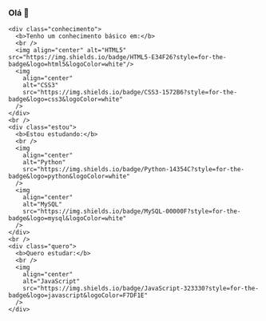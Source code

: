 ### Olá 👋

    <div class="conhecimento">
      <b>Tenho um conhecimento básico em:</b>
      <br />
      <img align="center" alt="HTML5" src="https://img.shields.io/badge/HTML5-E34F26?style=for-the-badge&logo=html5&logoColor=white"/>
      <img
        align="center"
        alt="CSS3"
        src="https://img.shields.io/badge/CSS3-1572B6?style=for-the-badge&logo=css3&logoColor=white"
      />
    </div>
    <br />
    <div class="estou">
      <b>Estou estudando:</b>
      <br />
      <img
        align="center"
        alt="Python"
        src="https://img.shields.io/badge/Python-14354C?style=for-the-badge&logo=python&logoColor=white"
      />
      <img
        align="center"
        alt="MySQL"
        src="https://img.shields.io/badge/MySQL-00000F?style=for-the-badge&logo=mysql&logoColor=white"
      />
    </div>
    <br />
    <div class="quero">
      <b>Quero estudar:</b>
      <br />
      <img
        align="center"
        alt="JavaScript"
        src="https://img.shields.io/badge/JavaScript-323330?style=for-the-badge&logo=javascript&logoColor=F7DF1E"
      />
    </div>

<!--
**GuilhermeCostaLima/GuilhermeCostaLima** is a ✨ _special_ ✨ repository because its `README.md` (this file) appears on your GitHub profile.

Here are some ideas to get you started:

- 🔭 I’m currently working on ...
- 🌱 I’m currently learning ...
- 👯 I’m looking to collaborate on ...
- 🤔 I’m looking for help with ...
- 💬 Ask me about ...
- 📫 How to reach me: ...
- 😄 Pronouns: ...
- ⚡ Fun fact: ...
-->
